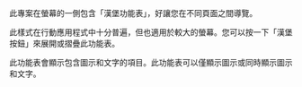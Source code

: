 ﻿此專案在螢幕的一側包含「漢堡功能表」，好讓您在不同頁面之間導覽。

此樣式在行動應用程式中十分普遍，但也適用於較大的螢幕。您可以按一下「漢堡按鈕」來展開或摺疊此功能表。

此功能表會顯示包含圖示和文字的項目。此功能表可以僅顯示圖示或同時顯示圖示和文字。